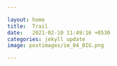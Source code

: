 ```yaml
---

layout: home
title:  Trail
date:   2021-02-10 11:49:16 +0530
categories: jekyll update
image: postimages/im_04_BIG.png

---
```

